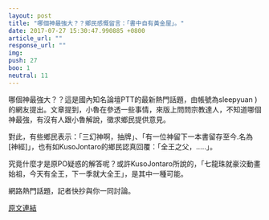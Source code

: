 ```yaml
---
layout: post
title: "哪個神最強大？？鄉民感慨留言：「書中自有黃金屋」。"
date: 2017-07-27 15:30:47.990885 +0800
article_url: ""
response_url: ""
img: 
push: 27
boo: 1
neutral: 11
---
```


哪個神最強大？？這是國內知名論壇PTT的最新熱門話題，由帳號為sleepyuan )的網友提出。文章提到，小魯在參透一些事情，來版上問問宗教達人，不知道哪個神最強，有沒有人跟小魯解說，徵求鄉民提供意見。

對此，有些鄉民表示：「三幻神啊，抽牌」、「有一位神留下一本書留存至今.名為[神經]」，也有如KusoJontaro的鄉民認真回覆：「全王之父，.....」。

究竟什麼才是原PO疑惑的解答呢？或許KusoJontaro所說的，「七龍珠就豪洨動畫始祖，今天有全王，下一季就大全王」，是其中一種可能。

網路熱門話題，記者快抄與你一同討論。

<a href = "https://www.ptt.cc/bbs/Gossiping/M.1501128985.A.3CC.html">原文連結</a>

